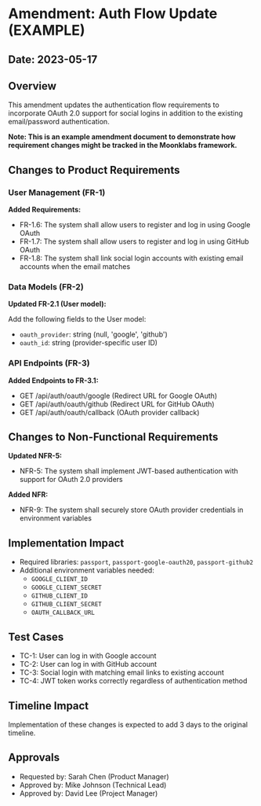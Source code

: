 # Amendment: Auth Flow Update (EXAMPLE)

## Date: 2023-05-17

## Overview

This amendment updates the authentication flow requirements to incorporate OAuth 2.0 support for social logins in addition to the existing email/password authentication.

**Note: This is an example amendment document to demonstrate how requirement changes might be tracked in the Moonklabs framework.**

## Changes to Product Requirements

### User Management (FR-1)

**Added Requirements:**

- FR-1.6: The system shall allow users to register and log in using Google OAuth
- FR-1.7: The system shall allow users to register and log in using GitHub OAuth
- FR-1.8: The system shall link social login accounts with existing email accounts when the email matches

### Data Models (FR-2)

**Updated FR-2.1 (User model):**

Add the following fields to the User model:

- `oauth_provider`: string (null, 'google', 'github')
- `oauth_id`: string (provider-specific user ID)

### API Endpoints (FR-3)

**Added Endpoints to FR-3.1:**

- GET /api/auth/oauth/google (Redirect URL for Google OAuth)
- GET /api/auth/oauth/github (Redirect URL for GitHub OAuth)
- GET /api/auth/oauth/callback (OAuth provider callback)

## Changes to Non-Functional Requirements

**Updated NFR-5:**

- NFR-5: The system shall implement JWT-based authentication with support for OAuth 2.0 providers

**Added NFR:**

- NFR-9: The system shall securely store OAuth provider credentials in environment variables

## Implementation Impact

- Required libraries: `passport`, `passport-google-oauth20`, `passport-github2`
- Additional environment variables needed:
  - `GOOGLE_CLIENT_ID`
  - `GOOGLE_CLIENT_SECRET`
  - `GITHUB_CLIENT_ID`
  - `GITHUB_CLIENT_SECRET`
  - `OAUTH_CALLBACK_URL`

## Test Cases

- TC-1: User can log in with Google account
- TC-2: User can log in with GitHub account
- TC-3: Social login with matching email links to existing account
- TC-4: JWT token works correctly regardless of authentication method

## Timeline Impact

Implementation of these changes is expected to add 3 days to the original timeline.

## Approvals

- Requested by: Sarah Chen (Product Manager)
- Approved by: Mike Johnson (Technical Lead)
- Approved by: David Lee (Project Manager)
